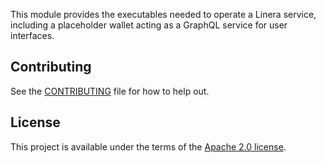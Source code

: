 <!-- cargo-rdme start -->

This module provides the executables needed to operate a Linera service, including a placeholder wallet acting as a GraphQL service for user interfaces.

<!-- cargo-rdme end -->

## Contributing

See the [CONTRIBUTING](../CONTRIBUTING.md) file for how to help out.

## License

This project is available under the terms of the [Apache 2.0 license](../LICENSE).
